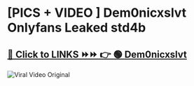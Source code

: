 
 # [PICS + VIDEO ] Dem0nicxslvt Onlyfans Leaked std4b

## <h2><a href="https://clipsfans.com/Dem0nicxslvt&ref=git">🔗 Click to LINKS ⏩⏩ 👉 🟢 Dem0nicxslvt </a></h2>

<a href="https://clipsfans.com/Dem0nicxslvt&ref=git" rel="nofollow" data-target="animated-image.originalLink"><img src="https://i.ibb.co.com/xMMVF88/686577567.gif" alt="Viral Video Original" style="max-width: 100%; display: inline-block;" data-target="animated-image.originalImage"></a>

